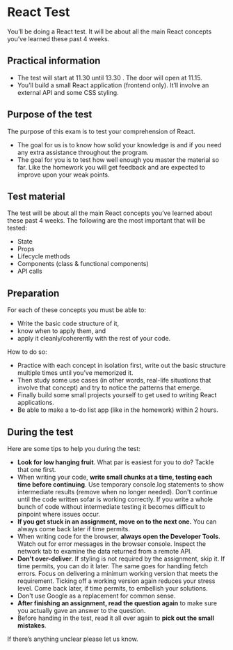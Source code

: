 # React Test

You’ll be doing a React test. It will be about all the main React concepts you’ve learned these past 4 weeks.

## Practical information

- The test will start at 11.30 until 13.30 . The door will open at 11.15.
- You’ll build a small React application (frontend only). It’ll involve an external API and some CSS styling.

## Purpose of the test

The purpose of this exam is to test your comprehension of React.

- The goal for us is to know how solid your knowledge is and if you need any extra assistance throughout the program.
- The goal for you is to test how well enough you master the material so far.
  Like the homework you will get feedback and are expected to improve upon your weak points.

## Test material

The test will be about all the main React concepts you’ve learned about these past 4 weeks. The following are the most important that will be tested:

- State
- Props
- Lifecycle methods
- Components (class & functional components)
- API calls

## Preparation

For each of these concepts you must be able to:

- Write the basic code structure of it,
- know when to apply them, and
- apply it cleanly/coherently with the rest of your code.

How to do so:

- Practice with each concept in isolation first, write out the basic structure multiple times until you’ve memorized it.
- Then study some use cases (in other words, real-life situations that involve that concept) and try to notice the patterns that emerge.
- Finally build some small projects yourself to get used to writing React applications.
- Be able to make a to-do list app (like in the homework) within 2 hours.

## During the test

Here are some tips to help you during the test:

- **Look for low hanging fruit**. What par is easiest for you to do? Tackle that one first.
- When writing your code, **write small chunks at a time, testing each time before continuing**. Use temporary console.log statements to show intermediate results (remove when no longer needed). Don't continue until the code written sofar is working correctly. If you write a whole bunch of code without intermediate testing it becomes difficult to pinpoint where issues occur.
- **If you get stuck in an assignment, move on to the next one.** You can always come back later if time permits.
- When writing code for the browser, **always open the Developer Tools**. Watch out for error messages in the browser console. Inspect the network tab to examine the data returned from a remote API.
- **Don't over-deliver**. If styling is not required by the assignment, skip it. If time permits, you can do it later. The same goes for handling fetch errors. Focus on delivering a minimum working version that meets the requirement. Ticking off a working version again reduces your stress level. Come back later, if time permits, to embellish your solutions.
- Don't use Google as a replacement for common sense.
- **After finishing an assignment, read the question again** to make sure you actually gave an answer to the question.
- Before handing in the test, read it all over again to **pick out the small mistakes**.

If there’s anything unclear please let us know.
